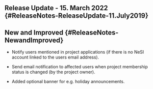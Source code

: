 Release Update - 15. March 2022 {#ReleaseNotes-ReleaseUpdate-11.July2019}
-------------------------------

New and Improved {#ReleaseNotes-NewandImproved}
----------------

-   Notify users mentioned in project applications (if there is no NeSI
    account linked to the users email address).

-   Send email notification to affected users when project membership
    status is changed (by the project owner).

-   Added optional banner for e.g. holiday announcements.
